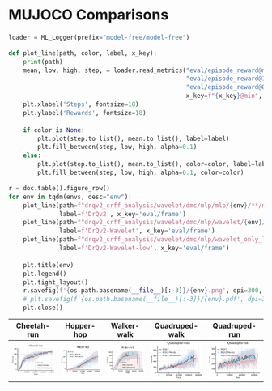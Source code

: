 # MUJOCO Comparisons
```python
loader = ML_Logger(prefix="model-free/model-free")
```
```python
def plot_line(path, color, label, x_key):
    print(path)
    mean, low, high, step, = loader.read_metrics("eval/episode_reward@mean",
                                                 "eval/episode_reward@16%",
                                                 "eval/episode_reward@84%",
                                                 x_key=f"{x_key}@min", path=path)
    plt.xlabel('Steps', fontsize=18)
    plt.ylabel('Rewards', fontsize=18)

    if color is None:
        plt.plot(step.to_list(), mean.to_list(), label=label)
        plt.fill_between(step, low, high, alpha=0.1)
    else:
        plt.plot(step.to_list(), mean.to_list(), color=color, label=label)
        plt.fill_between(step, low, high, alpha=0.1, color=color)
```
```python
r = doc.table().figure_row()
for env in tqdm(envs, desc="env"):
    plot_line(path=f"drqv2_crff_analysis/wavelet/dmc/mlp/mlp/{env}/**/metrics.pkl", color='black',
              label=f'DrQv2', x_key='eval/frame')
    plot_line(path=f"drqv2_crff_analysis/wavelet/dmc/mlp/wavelet/{env}/**/metrics.pkl", color=colors[0],
              label=f'DrQv2-Wavelet', x_key='eval/frame')
    plot_line(path=f"drqv2_crff_analysis/wavelet/dmc/mlp/wavelet_only_low/{env}/**/metrics.pkl", color=colors[1],
              label=f'DrQv2-Wavelet-low', x_key='eval/frame')

    plt.title(env)
    plt.legend()
    plt.tight_layout()
    r.savefig(f'{os.path.basename(__file__)[:-3]}/{env}.png', dpi=300, zoom=0.3, title=env)
    # plt.savefig(f'{os.path.basename(__file__)[:-3]}/{env}.pdf', dpi=300, zoom=0.3)
    plt.close()
```

| **Cheetah-run** | **Hopper-hop** | **Walker-walk** | **Quadruped-walk** | **Quadruped-run** |
|:---------------:|:--------------:|:---------------:|:------------------:|:-----------------:|
| <img style="align-self:center; zoom:0.3;" src="analysis/Cheetah-run.png" image="None" styles="{'margin': '0.5em'}" width="None" height="None" dpi="300"/> | <img style="align-self:center; zoom:0.3;" src="analysis/Hopper-hop.png" image="None" styles="{'margin': '0.5em'}" width="None" height="None" dpi="300"/> | <img style="align-self:center; zoom:0.3;" src="analysis/Walker-walk.png" image="None" styles="{'margin': '0.5em'}" width="None" height="None" dpi="300"/> | <img style="align-self:center; zoom:0.3;" src="analysis/Quadruped-walk.png" image="None" styles="{'margin': '0.5em'}" width="None" height="None" dpi="300"/> | <img style="align-self:center; zoom:0.3;" src="analysis/Quadruped-run.png" image="None" styles="{'margin': '0.5em'}" width="None" height="None" dpi="300"/> |
